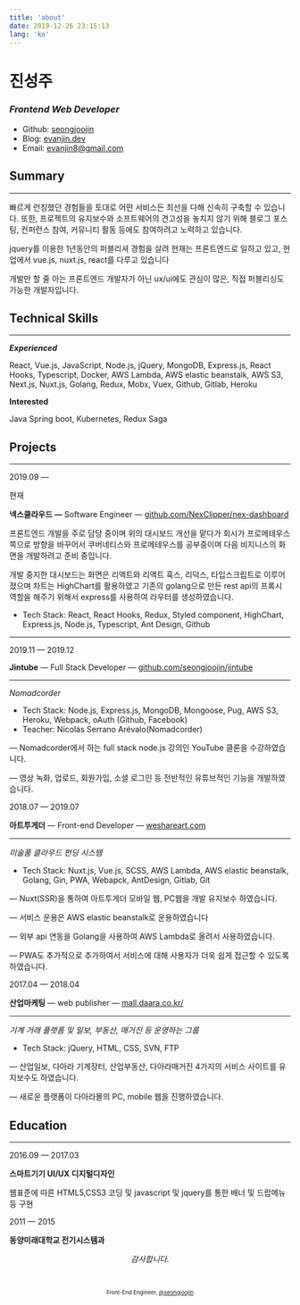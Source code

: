 ```yaml
---
title: 'about'
date: 2019-12-26 23:15:13
lang: 'ko'
---
```


# 진성주

### _Frontend Web Developer_

- Github: [seongjoojin](https://github.com/seongjoojin)
- Blog: [evanjin.dev](https://evanjin.dev/)
- Email: evanjin8@gmail.com

## Summary

---

빠르게 런칭했던 경험들을 토대로 어떤 서비스든 최선을 다해 신속히 구축할 수 있습니다. 또한, 프로젝트의 유지보수와 소프트웨어의 견고성을 놓치지 않기 위해 블로그 포스팅, 컨퍼런스 참여, 커뮤니티 활동 등에도 참여하려고 노력하고 있습니다.

jquery를 이용한 1년동안의 퍼블리셔 경험을 살려 현재는 프론트엔드로 일하고 있고, 현업에서 vue.js, nuxt.js, react를 다루고 있습니다

개발만 할 줄 아는 프론트엔드 개발자가 아닌 ux/ui에도 관심이 많은, 직접 퍼블리싱도 가능한 개발자입니다.

## Technical Skills

---

**_Experienced_**

React, Vue.js, JavaScript, Node.js, jQuery, MongoDB, Express.js, React Hooks, Typescript, Docker, AWS Lambda, AWS elastic beanstalk, AWS S3, Next.js, Nuxt.js, Golang, Redux, Mobx, Vuex, Github, Gitlab, Heroku

**Interested**

Java Spring boot, Kubernetes, Redux Saga

## Projects

---

2019.09 —

현재

**넥스클라우드 —** Software Engineer — [github.com/NexClipper/nex-dashboard](https://github.com/NexClipper/nex-dashboard)

프론트엔드 개발을 주로 담당 중이며 위의 대시보드 개선을 맡다가 회시가 프로메테우스 쪽으로 방향을 바꾸어서 쿠버네티스와 프로메테우스를 공부중이며 다음 비지니스의 화면을 개발하려고 준비 중입니다.

개발 중지한 대시보드는 화면은 리액트와 리액트 훅스, 리덕스, 타입스크립트로 이루어졌으며 차트는 HighChart를 활용하였고 기존의 golang으로 만든 rest api의 프록시 역할을 해주기 위해서 express를 사용하여 라우터를 생성하였습니다.

- Tech Stack: React, React Hooks, Redux, Styled component, HighChart, Express.js, Node.js, Typescript, Ant Design, Github

---

2019.11 — 2019.12

**Jintube** — Full Stack Developer — [github.com/seongjoojin/jintube](https://github.com/seongjoojin/jintube)

---

_Nomadcorder_

- Tech Stack: Node.js, Express.js, MongoDB, Mongoose, Pug, AWS S3, Heroku, Webpack, oAuth (Github, Facebook)
- Teacher: Nicolás Serrano Arévalo(Nomadcorder)

— Nomadcorder에서 하는 full stack node.js 강의인 YouTube 클론을 수강하였습니다.

— 영상 녹화, 업로드, 회원가입, 소셜 로그인 등 전반적인 유튜브적인 기능을 개발하였습니다.

2018.07 — 2019.07

**아트투게더** — Front-end Developer — [weshareart.com](https://www.weshareart.com)

---

_미술품 클라우드 펀딩 시스템_

- Tech Stack: Nuxt.js, Vue.js, SCSS, AWS Lambda, AWS elastic beanstalk, Golang, Gin, PWA, Webapck, AntDesign, Gitlab, Git

— Nuxt(SSR)을 통하여 아트투게더 모바일 웹, PC웹을 개발 유지보수 하였습니다.

— 서비스 운용은 AWS elastic beanstalk로 운용하였습니다

— 외부 api 연동을 Golang을 사용하여 AWS Lambda로 올려서 사용하였습니다.

— PWA도 추가적으로 추가하여서 서비스에 대해 사용자가 더욱 쉽게 접근할 수 있도록 하였습니다.

2017.04 — 2018.04

**산업마케팅** — web publisher — [mall.daara.co.kr/](http://mall.daara.co.kr/)

---

_기계 거래 플랫폼 및 일보, 부동산, 매거진 등 운영하는 그룹_

- Tech Stack: jQuery, HTML, CSS, SVN, FTP

— 산업일보, 다아라 기계장터, 산업부동산, 다아라매거진 4가지의 서비스 사이트를 유지보수도 하였습니다.

— 새로운 플랫폼이 다아라몰의 PC, mobile 웹을 진행하였습니다.

## Education

---

2016.09 — 2017.03

**스마트기기 UI/UX 디지털디자인**

웹표준에 따른 HTML5,CSS3 코딩 및 javascript 및 jquery를 통한 배너 및 드랍메뉴 등 구현

2011 — 2015

**동양미래대학교 전기시스템과**

<div align="center" class="final">

_감사합니다._

<br/>

<sub><sup>Front-End Engineer, <a href="https://github.com/seongjoojin">@seongjoojin</a></sup></sub>

</div>
